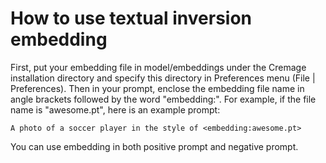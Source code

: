 # How to use textual inversion embedding

First, put your embedding file in model/embeddings under the Cremage installation directory and specify this directory in Preferences menu (File | Preferences).
Then in your prompt, enclose the embedding file name in angle brackets followed by the word "embedding:". For example, if the file name is "awesome.pt", here is an example prompt:

```
A photo of a soccer player in the style of <embedding:awesome.pt>
```

You can use embedding in both positive prompt and negative prompt.